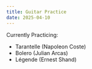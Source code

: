 ```yaml
---
title: Guitar Practice
date: 2025-04-10
---
```


Currently Practicing:
- Tarantelle (Napoleon Coste)
- Bolero (Julian Arcas)
- Légende (Ernest Shand)
